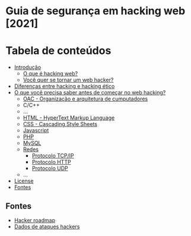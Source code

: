 # Guia de segurança em hacking web [2021]

# Tabela de conteúdos
- [Introdução](#)
  - [O que é hacking web?](#)
  - [Você quer se tornar um web hacker?](#)
- [Diferenças entre hacking e hacking ético](#)
- [O que você precisa saber antes de começar no web hacking?](#)
  - [OAC - Organização e arquitetura de cumputadores]()
  - C/C++
  - ...
  - [HTML - HyperText Markup Language](#)
  - [CSS - Cascading Style Sheets](#)
  - [Javascript](#)
  - [PHP](#)
  - [MySQL](#)
  - [Redes](#)
    - [Protocolo TCP/IP](#)
    - [Protocolo HTTP](#)
    - [Protocolo UDP](#)
  - ...
- [License](#license)
- [Fontes](#fontes)



## Fontes
- [Hacker roadmap](https://github.com/sundowndev/hacker-roadmap)
- [Dados de ataques hackers](https://olhardigital.com.br/2021/09/12/seguranca/brasil-e-o-5o-pais-em-ataques-de-hackers-contra-empresas)
